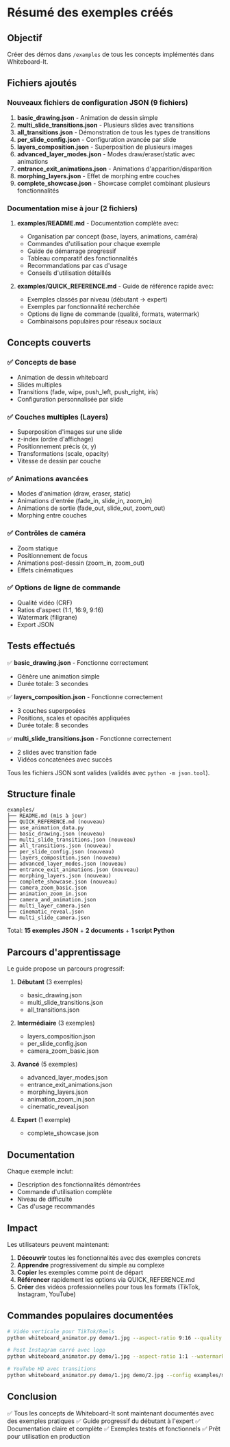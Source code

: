 # Résumé des exemples créés

## Objectif
Créer des démos dans `/examples` de tous les concepts implémentés dans Whiteboard-It.

## Fichiers ajoutés

### Nouveaux fichiers de configuration JSON (9 fichiers)

1. **basic_drawing.json** - Animation de dessin simple
2. **multi_slide_transitions.json** - Plusieurs slides avec transitions
3. **all_transitions.json** - Démonstration de tous les types de transitions
4. **per_slide_config.json** - Configuration avancée par slide
5. **layers_composition.json** - Superposition de plusieurs images
6. **advanced_layer_modes.json** - Modes draw/eraser/static avec animations
7. **entrance_exit_animations.json** - Animations d'apparition/disparition
8. **morphing_layers.json** - Effet de morphing entre couches
9. **complete_showcase.json** - Showcase complet combinant plusieurs fonctionnalités

### Documentation mise à jour (2 fichiers)

1. **examples/README.md** - Documentation complète avec:
   - Organisation par concept (base, layers, animations, caméra)
   - Commandes d'utilisation pour chaque exemple
   - Guide de démarrage progressif
   - Tableau comparatif des fonctionnalités
   - Recommandations par cas d'usage
   - Conseils d'utilisation détaillés

2. **examples/QUICK_REFERENCE.md** - Guide de référence rapide avec:
   - Exemples classés par niveau (débutant → expert)
   - Exemples par fonctionnalité recherchée
   - Options de ligne de commande (qualité, formats, watermark)
   - Combinaisons populaires pour réseaux sociaux

## Concepts couverts

### ✅ Concepts de base
- Animation de dessin whiteboard
- Slides multiples
- Transitions (fade, wipe, push_left, push_right, iris)
- Configuration personnalisée par slide

### ✅ Couches multiples (Layers)
- Superposition d'images sur une slide
- z-index (ordre d'affichage)
- Positionnement précis (x, y)
- Transformations (scale, opacity)
- Vitesse de dessin par couche

### ✅ Animations avancées
- Modes d'animation (draw, eraser, static)
- Animations d'entrée (fade_in, slide_in, zoom_in)
- Animations de sortie (fade_out, slide_out, zoom_out)
- Morphing entre couches

### ✅ Contrôles de caméra
- Zoom statique
- Positionnement de focus
- Animations post-dessin (zoom_in, zoom_out)
- Effets cinématiques

### ✅ Options de ligne de commande
- Qualité vidéo (CRF)
- Ratios d'aspect (1:1, 16:9, 9:16)
- Watermark (filigrane)
- Export JSON

## Tests effectués

✅ **basic_drawing.json** - Fonctionne correctement
- Génère une animation simple
- Durée totale: 3 secondes

✅ **layers_composition.json** - Fonctionne correctement  
- 3 couches superposées
- Positions, scales et opacités appliquées
- Durée totale: 8 secondes

✅ **multi_slide_transitions.json** - Fonctionne correctement
- 2 slides avec transition fade
- Vidéos concaténées avec succès

Tous les fichiers JSON sont valides (validés avec `python -m json.tool`).

## Structure finale

```
examples/
├── README.md (mis à jour)
├── QUICK_REFERENCE.md (nouveau)
├── use_animation_data.py
├── basic_drawing.json (nouveau)
├── multi_slide_transitions.json (nouveau)
├── all_transitions.json (nouveau)
├── per_slide_config.json (nouveau)
├── layers_composition.json (nouveau)
├── advanced_layer_modes.json (nouveau)
├── entrance_exit_animations.json (nouveau)
├── morphing_layers.json (nouveau)
├── complete_showcase.json (nouveau)
├── camera_zoom_basic.json
├── animation_zoom_in.json
├── camera_and_animation.json
├── multi_layer_camera.json
├── cinematic_reveal.json
└── multi_slide_camera.json
```

Total: **15 exemples JSON** + **2 documents** + **1 script Python**

## Parcours d'apprentissage

Le guide propose un parcours progressif:

1. **Débutant** (3 exemples)
   - basic_drawing.json
   - multi_slide_transitions.json
   - all_transitions.json

2. **Intermédiaire** (3 exemples)
   - layers_composition.json
   - per_slide_config.json
   - camera_zoom_basic.json

3. **Avancé** (5 exemples)
   - advanced_layer_modes.json
   - entrance_exit_animations.json
   - morphing_layers.json
   - animation_zoom_in.json
   - cinematic_reveal.json

4. **Expert** (1 exemple)
   - complete_showcase.json

## Documentation

Chaque exemple inclut:
- Description des fonctionnalités démontrées
- Commande d'utilisation complète
- Niveau de difficulté
- Cas d'usage recommandés

## Impact

Les utilisateurs peuvent maintenant:
1. **Découvrir** toutes les fonctionnalités avec des exemples concrets
2. **Apprendre** progressivement du simple au complexe
3. **Copier** les exemples comme point de départ
4. **Référencer** rapidement les options via QUICK_REFERENCE.md
5. **Créer** des vidéos professionnelles pour tous les formats (TikTok, Instagram, YouTube)

## Commandes populaires documentées

```bash
# Vidéo verticale pour TikTok/Reels
python whiteboard_animator.py demo/1.jpg --aspect-ratio 9:16 --quality 18

# Post Instagram carré avec logo
python whiteboard_animator.py demo/1.jpg --aspect-ratio 1:1 --watermark logo.png

# YouTube HD avec transitions
python whiteboard_animator.py demo/1.jpg demo/2.jpg --config examples/multi_slide_transitions.json --aspect-ratio 16:9
```

## Conclusion

✅ Tous les concepts de Whiteboard-It sont maintenant documentés avec des exemples pratiques
✅ Guide progressif du débutant à l'expert
✅ Documentation claire et complète
✅ Exemples testés et fonctionnels
✅ Prêt pour utilisation en production
